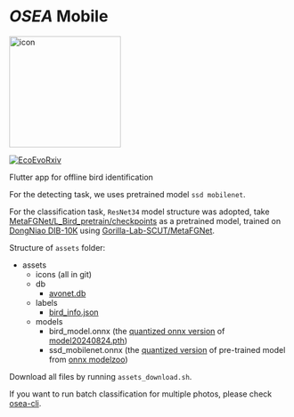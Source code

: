 # *OSEA* Mobile

<img src="/assets/icons/fore.png?raw=true" alt="icon" width="200"/>

[![EcoEvoRxiv](https://img.shields.io/badge/EcoEvoRxiv-doi:10.32942/X2FP6T-blue.svg?style=flat&labelColor=whitesmoke)](http://dx.doi.org/10.32942/X2FP6T)

Flutter app for offline bird identification

For the detecting task, we uses pretrained model `ssd mobilenet`.

For the classification task, `ResNet34` model structure was adopted, take [MetaFGNet/L_Bird_pretrain/checkpoints](https://drive.google.com/drive/folders/1gsct7uWHYPfmNmFvLVHlgFqKOcoQRzs9) as a pretrained model, trained on [DongNiao DIB-10K](https://www.researchgate.net/publication/344639013) using [Gorilla-Lab-SCUT/MetaFGNet](https://github.com/Gorilla-Lab-SCUT/MetaFGNet).

Structure of `assets` folder:
- assets
    - icons (all in git)
    - db
      - [avonet.db](https://github.com/sun-jiao/osea_mobile/releases/download/assets/avonet.db)
    - labels
      - [bird_info.json](https://github.com/sun-jiao/osea_mobile/releases/download/assets/bird_info.json)
    - models
      - bird_model.onnx (the [quantized onnx version](https://github.com/sun-jiao/osea_mobile/releases/download/assets/bird_model.onnx) of [model20240824.pth](https://github.com/sun-jiao/MetaFGNet/releases))
      - ssd_mobilenet.onnx (the [quantized version](https://github.com/sun-jiao/osea_mobile/releases/download/assets/ssd_mobilenet.onnx) of pre-trained model from [onnx modelzoo](https://github.com/onnx/models/tree/main/validated/vision/object_detection_segmentation/ssd-mobilenetv1))

Download all files by running `assets_download.sh`.

If you want to run batch classification for multiple photos, please check [osea-cli](https://github.com/sun-jiao/osea).